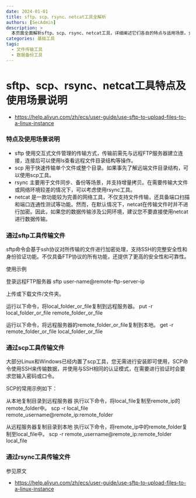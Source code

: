 ```yaml
---
date: 2024-01-01
title: sftp、scp、rsync、netcat工具全解析
authors: [SecAdmin]
description: >
  本页面全面解析sftp、scp、rsync、netcat工具，详细阐述它们各自的特点与适用场景。介绍sftp交互式文件管理传输方式，支持SSH协议加密；scp可快速传输文件或目录，多数系统已内置；rsync用于文件同步与备份，支持增量拷贝；netcat功能完善但默认传输不加密。同时提供sftp、scp工具传输文件的具体使用示例，为用户在不同场景下选择和使用这些工具提供全面且实用的指导。
categories: 基础工具
tags:
  - 文件传输工具
  - 数据备份工具
---
```


# sftp、scp、rsync、netcat工具特点及使用场景说明
- https://help.aliyun.com/zh/ecs/user-guide/use-sftp-to-upload-files-to-a-linux-instance

### 特点及使用场景说明

- sftp 使用交互式文件管理的传输方式，传输前需先与远程FTP服务器建立连接，连接后可以使用ls查看远程文件目录结构等操作。
- scp 用于快速传输单个文件或整个目录。如果事先了解远端文件目录结构，可以使用scp工具。
- rsync 主要用于文件同步、备份等场景，并支持增量拷贝。在需要传输大文件或网络环境较差的情况下，可以考虑使用rsync工具。
- netcat 是一款功能较为完善的网络工具，不仅支持文件传输，还具备端口扫描和端口连通性测试等功能。然而，在默认情况下，netcat在传输文件时并不进行加密。因此，如果您的数据传输涉及公网环境，建议您不要直接使用netcat进行数据传输。

 ### 通过sftp工具传输文件

sftp命令会基于ssh协议对所传输的文件进行加密处理，支持SSH的完整安全性和身份验证功能。不仅具备FTP协议的所有功能，还提供了更高的安全性和可靠性。

使用示例

  登录远程FTP服务器
  sftp user-name@remote-ftp-server-ip
  
  上传或下载文件/文件夹。
  
  运行以下命令，将local_folder_or_file复制到远程服务器。
  put -r local_folder_or_file remote_folder_or_file
  
  运行以下命令，将远程服务器的remote_folder_or_file复制到本地。 
  get -r remote_folder_or_file local_folder_or_file

### 通过scp工具传输文件

大部分Linux和Windows已经内置了scp工具，您无需进行安装即可使用，SCP命令使用SSH来传输数据，并使用与SSH相同的认证模式，在需要进行验证时会要求您输入密码或口令。

SCP的常用示例如下：

  从本地复制目录到远程服务器
  执行以下命令，将local_file复制至remote_ip的remote_folder中。
  scp -r local_file remote_username@remote_ip:remote_folder
  
  从远程服务器复制目录到本地
  执行以下命令，将remote_ip中的remote_folder复制至local_file中。
  scp -r remote_username@remote_ip:remote_folder local_file

### 通过rsync工具传输文件

参见原文

- https://help.aliyun.com/zh/ecs/user-guide/use-sftp-to-upload-files-to-a-linux-instance
